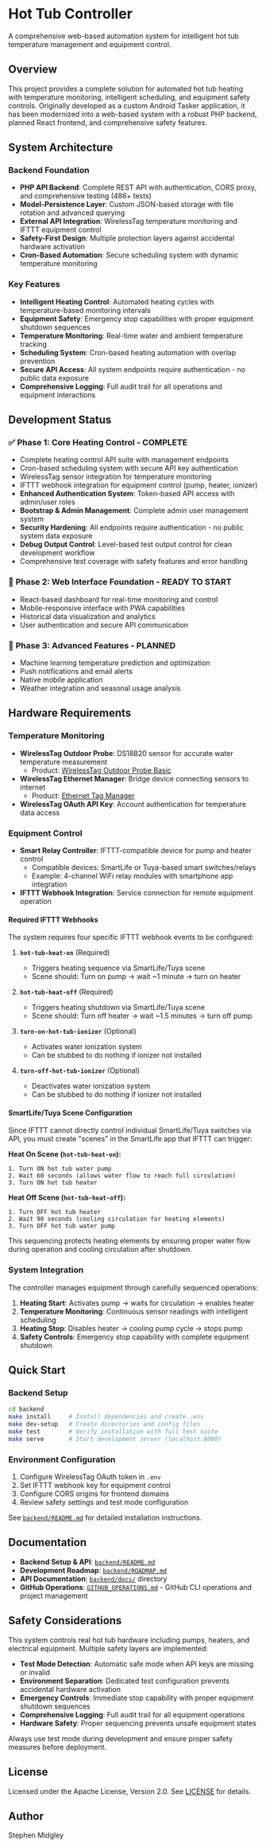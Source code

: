# Hot Tub Controller

A comprehensive web-based automation system for intelligent hot tub temperature management and equipment control.

## Overview

This project provides a complete solution for automated hot tub heating with temperature monitoring, intelligent scheduling, and equipment safety controls. Originally developed as a custom Android Tasker application, it has been modernized into a web-based system with a robust PHP backend, planned React frontend, and comprehensive safety features.

## System Architecture

### Backend Foundation
- **PHP API Backend**: Complete REST API with authentication, CORS proxy, and comprehensive testing (486+ tests)
- **Model-Persistence Layer**: Custom JSON-based storage with file rotation and advanced querying
- **External API Integration**: WirelessTag temperature monitoring and IFTTT equipment control
- **Safety-First Design**: Multiple protection layers against accidental hardware activation
- **Cron-Based Automation**: Secure scheduling system with dynamic temperature monitoring

### Key Features
- **Intelligent Heating Control**: Automated heating cycles with temperature-based monitoring intervals
- **Equipment Safety**: Emergency stop capabilities with proper equipment shutdown sequences
- **Temperature Monitoring**: Real-time water and ambient temperature tracking
- **Scheduling System**: Cron-based heating automation with overlap prevention
- **Secure API Access**: All system endpoints require authentication - no public data exposure
- **Comprehensive Logging**: Full audit trail for all operations and equipment interactions

## Development Status

### ✅ **Phase 1: Core Heating Control - COMPLETE**
- Complete heating control API suite with management endpoints
- Cron-based scheduling system with secure API key authentication  
- WirelessTag sensor integration for temperature monitoring
- IFTTT webhook integration for equipment control (pump, heater, ionizer)
- **Enhanced Authentication System**: Token-based API access with admin/user roles
- **Bootstrap & Admin Management**: Complete admin user management system
- **Security Hardening**: All endpoints require authentication - no public system data exposure
- **Debug Output Control**: Level-based test output control for clean development workflow
- Comprehensive test coverage with safety features and error handling

### 🎯 **Phase 2: Web Interface Foundation - READY TO START**
- React-based dashboard for real-time monitoring and control
- Mobile-responsive interface with PWA capabilities
- Historical data visualization and analytics
- User authentication and secure API communication

### 📅 **Phase 3: Advanced Features - PLANNED** 
- Machine learning temperature prediction and optimization
- Push notifications and email alerts
- Native mobile application
- Weather integration and seasonal usage analysis

## Hardware Requirements

### Temperature Monitoring
- **WirelessTag Outdoor Probe**: DS18B20 sensor for accurate water temperature measurement
  - Product: [WirelessTag Outdoor Probe Basic](https://store.wirelesstag.net/products/outdoor-probe-basic)
- **WirelessTag Ethernet Manager**: Bridge device connecting sensors to internet
  - Product: [Ethernet Tag Manager](https://store.wirelesstag.net/products/ethernet-tag-manager)
- **WirelessTag OAuth API Key**: Account authentication for temperature data access

### Equipment Control
- **Smart Relay Controller**: IFTTT-compatible device for pump and heater control
  - Compatible devices: SmartLife or Tuya-based smart switches/relays
  - Example: 4-channel WiFi relay modules with smartphone app integration
- **IFTTT Webhook Integration**: Service connection for remote equipment operation

#### Required IFTTT Webhooks
The system requires four specific IFTTT webhook events to be configured:

1. **`hot-tub-heat-on`** (Required)
   - Triggers heating sequence via SmartLife/Tuya scene
   - Scene should: Turn on pump → wait ~1 minute → turn on heater
   
2. **`hot-tub-heat-off`** (Required) 
   - Triggers heating shutdown via SmartLife/Tuya scene
   - Scene should: Turn off heater → wait ~1.5 minutes → turn off pump

3. **`turn-on-hot-tub-ionizer`** (Optional)
   - Activates water ionization system
   - Can be stubbed to do nothing if ionizer not installed

4. **`turn-off-hot-tub-ionizer`** (Optional)
   - Deactivates water ionization system
   - Can be stubbed to do nothing if ionizer not installed

#### SmartLife/Tuya Scene Configuration
Since IFTTT cannot directly control individual SmartLife/Tuya switches via API, you must create "scenes" in the SmartLife app that IFTTT can trigger:

**Heat On Scene (`hot-tub-heat-on`):**
```
1. Turn ON hot tub water pump
2. Wait 60 seconds (allows water flow to reach full circulation)  
3. Turn ON hot tub heater
```

**Heat Off Scene (`hot-tub-heat-off`):**
```
1. Turn OFF hot tub heater
2. Wait 90 seconds (cooling circulation for heating elements)
3. Turn OFF hot tub water pump  
```

This sequencing protects heating elements by ensuring proper water flow during operation and cooling circulation after shutdown.

### System Integration
The controller manages equipment through carefully sequenced operations:
1. **Heating Start**: Activates pump → waits for circulation → enables heater
2. **Temperature Monitoring**: Continuous sensor readings with intelligent scheduling
3. **Heating Stop**: Disables heater → cooling pump cycle → stops pump
4. **Safety Controls**: Emergency stop capability with complete equipment shutdown

## Quick Start

### Backend Setup
```bash
cd backend
make install     # Install dependencies and create .env
make dev-setup   # Create directories and config files
make test        # Verify installation with full test suite
make serve       # Start development server (localhost:8080)
```

### Environment Configuration
1. Configure WirelessTag OAuth token in `.env`
2. Set IFTTT webhook key for equipment control  
3. Configure CORS origins for frontend domains
4. Review safety settings and test mode configuration

See [`backend/README.md`](./backend/README.md) for detailed installation instructions.

## Documentation
- **Backend Setup & API**: [`backend/README.md`](./backend/README.md)
- **Development Roadmap**: [`backend/ROADMAP.md`](./backend/ROADMAP.md) 
- **API Documentation**: [`backend/docs/`](./backend/docs/) directory
- **GitHub Operations**: [`GITHUB_OPERATIONS.md`](./GITHUB_OPERATIONS.md) - GitHub CLI operations and project management

## Safety Considerations

This system controls real hot tub hardware including pumps, heaters, and electrical equipment. Multiple safety layers are implemented:

- **Test Mode Detection**: Automatic safe mode when API keys are missing or invalid
- **Environment Separation**: Dedicated test configuration prevents accidental hardware activation  
- **Emergency Controls**: Immediate stop capability with proper equipment shutdown sequences
- **Comprehensive Logging**: Full audit trail for all equipment operations
- **Hardware Safety**: Proper sequencing prevents unsafe equipment states

Always use test mode during development and ensure proper safety measures before deployment.

## License

Licensed under the Apache License, Version 2.0. See [LICENSE](LICENSE) for details.

## Author

Stephen Midgley